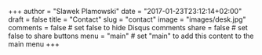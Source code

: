 +++
author = "Slawek Plamowski"
date = "2017-01-23T23:12:14+02:00"
draft = false
title = "Contact"
slug = "contact"
image = "images/desk.jpg"
comments = false     # set false to hide Disqus comments
share = false        # set false to share buttons
menu = "main"       # set "main" to add this content to the main menu
+++

